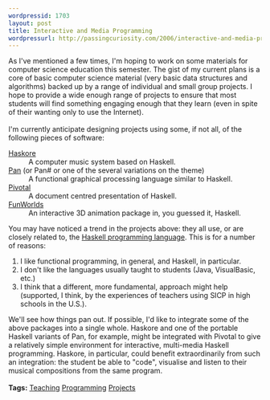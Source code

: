 ```yaml
---
wordpressid: 1703
layout: post
title: Interactive and Media Programming
wordpressurl: http://passingcuriosity.com/2006/interactive-and-media-programming/
---
```

As I've mentioned a few times, I'm hoping to work on some materials for computer science education this semester. The gist of my current plans is a core of basic computer science material (very basic data structures and algorithms) backed up by a range of individual and small group projects. I hope to provide a wide enough range of projects to ensure that most students will find something engaging enough that they learn (even in spite of their wanting only to use the Internet).<br /><br />I'm currently anticipate designing projects using some, if not all, of the following pieces of software: <!--<br /><br />--><dl><!--<br />    --><dt><a href="http://www.haskell.org/haskore/">Haskore</a></dt><!--<br />    --><dd>A computer music system based on Haskell.</dd><!--<br />    --><dt><a href="http://haskell.org/pan/">Pan</a> (or Pan# or one of the several variations on the theme)</dt><!--<br />    --><dd>A functional graphical processing language similar to Haskell.</dd><!--<br />    --><dt><a href="http://www.cs.kent.ac.uk/projects/pivotal/">Pivotal</a></dt><!--<br />    --><dd>A document centred presentation of Haskell.</dd><!--<br />    --><dt><a href="http://www.cs.kent.ac.uk/people/staff/cr3/toolbox/haskell/FunWorlds/">FunWorlds</a></dt><!--<br />    --><dd>An interactive 3D animation package in, you guessed it, Haskell.</dd><!--<br />--></dl><!--<br /><br />-->You may have noticed a trend in the projects above: they all use, or are closely related to, the <a href="http://www.haskell.org/">Haskell programming language</a>. This is for a number of reasons: <!--<br /><br />--><ol><!--<br />    --><li>I like functional programming, in general, and Haskell, in particular.</li><!--<br />    --><li>I don't like the languages usually taught to students (Java, VisualBasic, etc.)</li><!--<br />    --><li>I think that a different, more fundamental, approach might help (supported, I think, by the experiences of teachers using SICP in high schools in the U.S.).</li><!--<br />--></ol><!--<br /><br />-->We'll see how things pan out. If possible, I'd like to integrate some of the above packages into a single whole. <acronym>Haskore</acronym> and one of the portable Haskell variants of <acronym>Pan</acronym>, for example, might be integrated with <acronym>Pivotal</acronym> to give a relatively simple environment for interactive, multi-media <acronym>Haskell</acronym> programming. <acronym>Haskore</acronym>, in particular, could benefit extraordinarily from such an integration: the student be able to "code", visualise and listen to their musical compositions from the same program.<br /><br /><span class="tags"><strong>Tags:</strong> <a rel="tag" href="http://del.icio.us/thsutton/teaching">Teaching</a> <a rel="tag" href="http://del.icio.us/thsutton/programming">Programming</a> <a rel="tag" href="http://del.icio.us/thsutton/projects">Projects</a></span>

